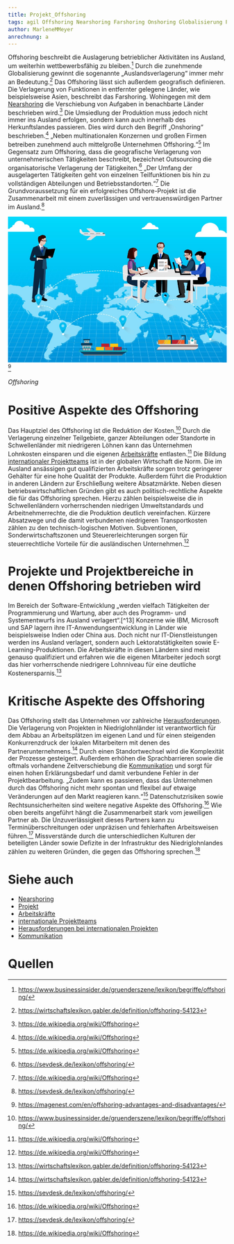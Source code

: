 ```yaml
---
title: Projekt_Offshoring
tags: agil Offshoring Nearshoring Farshoring Onshoring Globalisierung Projektteams Arbeitskräfte Projektkommunikation 
author: MarleneMMeyer
anrechnung: a
---
```


Offshoring beschreibt die Auslagerung betrieblicher Aktivitäten ins Ausland, um weiterhin wettbewerbsfähig zu bleiben.[^1] Durch die zunehmende Globalisierung gewinnt die sogenannte „Auslandsverlagerung“ immer mehr an Bedeutung.[^2] Das Offshoring lässt sich außerdem geografisch definieren. Die Verlagerung von Funktionen in entfernter gelegene Länder, wie beispielsweise Asien, beschreibt das Farshoring. Wohingegen mit dem [Nearshoring](Projekt_Nearshoring.md) die Verschiebung von Aufgaben in benachbarte Länder beschrieben wird.[^3] Die Umsiedlung der Produktion muss jedoch nicht immer ins Ausland erfolgen, sondern kann auch innerhalb des Herkunftslandes passieren. Dies wird durch den Begriff „Onshoring“ beschrieben.[^3] „Neben multinationalen Konzernen und großen Firmen betreiben zunehmend auch mittelgroße Unternehmen Offshoring.“[^3] Im Gegensatz zum Offshoring, dass die geografische Verlagerung von unternehmerischen Tätigkeiten beschreibt, bezeichnet Outsourcing die organisatorische Verlagerung der Tätigkeiten.[^4] „Der Umfang der ausgelagerten Tätigkeiten geht von einzelnen Teilfunktionen bis hin zu vollständigen Abteilungen und Betriebsstandorten.“[^3] Die Grundvoraussetzung für ein erfolgreiches Offshore-Projekt ist die Zusammenarbeit mit einem zuverlässigen und vertrauenswürdigen Partner im Ausland.[^4]

![Beispielabbildung](Projekt_Offshoring/Offshoring.jpg)[^5]

*Offshoring*


# Positive Aspekte des Offshoring

Das Hauptziel des Offshoring ist die Reduktion der Kosten.[^1] Durch die Verlagerung einzelner Teilgebiete, ganzer Abteilungen oder Standorte in Schwellenländer mit niedrigeren Löhnen kann das Unternehmen Lohnkosten einsparen und die eigenen [Arbeitskräfte](Projektmitarbeiter.md) entlasten.[^3] Die Bildung [internationaler Projektteams](Internationale_Projektteams.md) ist in der globalen Wirtschaft die Norm. Die im Ausland ansässigen gut qualifizierten Arbeitskräfte sorgen trotz geringerer Gehälter für eine hohe Qualität der Produkte. Außerdem führt die Produktion in anderen Ländern zur Erschließung weitere Absatzmärkte. Neben diesen betriebswirtschaftlichen Gründen gibt es auch politisch-rechtliche Aspekte die für das Offshoring sprechen. Hierzu zählen beispielsweise die in Schwellenländern vorherrschenden niedrigen Umweltstandards und Arbeitnehmerrechte, die die Produktion deutlich vereinfachen. Kürzere Absatzwege und die damit verbundenen niedrigeren Transportkosten zählen zu den technisch-logischen Motiven. Subventionen, Sonderwirtschaftszonen und Steuererleichterungen sorgen für steuerrechtliche Vorteile für die ausländischen Unternehmen.[^3]


# Projekte und Projektbereiche in denen Offshoring betrieben wird

Im Bereich der Software-Entwicklung „werden vielfach Tätigkeiten der Programmierung und Wartung, aber auch des Programm- und Systementwurfs ins Ausland verlagert“.[^13] Konzerne wie IBM, Microsoft und SAP lagern ihre IT-Anwendungsentwicklung in Länder wie beispielsweise Indien oder China aus. Doch nicht nur IT-Dienstleistungen werden ins Ausland verlagert, sondern auch Lektoratstätigkeiten sowie E-Learning-Produktionen. Die Arbeitskräfte in diesen Ländern sind meist genauso qualifiziert und erfahren wie die eigenen Mitarbeiter jedoch sorgt das hier vorherrschende niedrigere Lohnniveau für eine deutliche Kostenersparnis.[^2]


# Kritische Aspekte des Offshoring

Das Offshoring stellt das Unternehmen vor zahlreiche [Herausforderungen](Herausforderungen_bei_internationalen_Projekten.md). Die Verlagerung von Projekten in Niedriglohnländer ist verantwortlich für dem Abbau an Arbeitsplätzen im eigenen Land und für einen steigenden Konkurrenzdruck der lokalen Mitarbeitern mit denen des Partnerunternehmens.[^2] Durch einen Standortwechsel wird die Komplexität der Prozesse gesteigert. Außerdem erhöhen die Sprachbarrieren sowie die oftmals vorhandene Zeitverschiebung die [Kommunikation](Projektkommunikation.md) und sorgt für einen hohen Erklärungsbedarf und damit verbundene Fehler in der Projektbearbeitung. „Zudem kann es passieren, dass das Unternehmen durch das Offshoring nicht mehr spontan und flexibel auf etwaige Veränderungen auf den Markt reagieren kann.“[^4] Datenschutzrisiken sowie Rechtsunsicherheiten sind weitere negative Aspekte des Offshoring.[^3] Wie oben bereits angeführt hängt die Zusammenarbeit stark vom jeweiligen Partner ab. Die Unzuverlässigkeit dieses Partners kann zu Terminüberschreitungen oder unpräzisen und fehlerhaften Arbeitsweisen führen.[^4] Missverstände durch die unterschiedlichen Kulturen der beteiligten Länder sowie Defizite in der Infrastruktur des Niedriglohnlandes zählen zu weiteren Gründen, die gegen das Offshoring sprechen.[^3]


# Siehe auch

* [Nearshoring](Projekt_Nearshoring.md)
* [Projekt](Projekt.md)
* [Arbeitskräfte](Projektmitarbeiter.md)
* [internationale Projektteams](Internationale_Projektteams.md)
* [Herausforderungen bei internationalen Projekten](Herausforderungen_bei_internationalen_Projekten.md)
* [Kommunikation](Projektkommunikation.md)

# Quellen

[^1]: https://www.businessinsider.de/gruenderszene/lexikon/begriffe/offshoring/
[^2]: https://wirtschaftslexikon.gabler.de/definition/offshoring-54123
[^3]: https://de.wikipedia.org/wiki/Offshoring
[^4]: https://sevdesk.de/lexikon/offshoring/
[^5]: https://magenest.com/en/offshoring-advantages-and-disadvantages/
